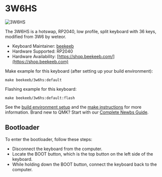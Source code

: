 # 3W6HS

![3W6HS](https://i.imgur.com/CPxwGSt.jpeg)

The 3W6HS is a hotswap, RP2040, low profile, split keyboard with 36 keys, modified from 3W6 by weteor.

* Keyboard Maintainer: [beekeeb](https://github.com/beekeeb)
* Hardware Supported: RP2040
* Hardware Availability: [https://shop.beekeeb.com/](https://shop.beekeeb.com)

Make example for this keyboard (after setting up your build environment):

    make beekeeb/3w6hs:default

Flashing example for this keyboard:

    make beekeeb/3w6hs:default:flash

See the [build environment setup](https://docs.qmk.fm/#/getting_started_build_tools) and the [make instructions](https://docs.qmk.fm/#/getting_started_make_guide) for more information. Brand new to QMK? Start with our [Complete Newbs Guide](https://docs.qmk.fm/#/newbs).

## Bootloader

To enter the bootloader, follow these steps:
* Disconnect the keyboard from the computer.
* Locate the BOOT button, which is the top button on the left side of the keyboard.
* While holding down the BOOT button, connect the keyboard back to the computer.
